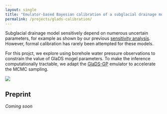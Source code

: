 ```yaml
---
layout: single
title: "Emulator-based Bayesian calibration of a subglacial drainage model"
permalink: /projects/glads-calibration/
---
```


Subglacial drainage model sensitively depend on numerous uncertain parameters, for example as shown by our previous [sensitivity analysis](/projects/glads-gp). However, formal calibration has rarely been attempted for these models.

For this projct, we explore using borehole water pressure observations to constrain the value of GlaDS mogel parameters. To make the inference computationally tractable, we adapt the [GlaDS-GP](/projects/glads-gp) emulator to accelerate the MCMC sampling.

![](/assets/images/projects/07_glads_calibration/post_glads_timeseries)

## Preprint

*Coming soon*